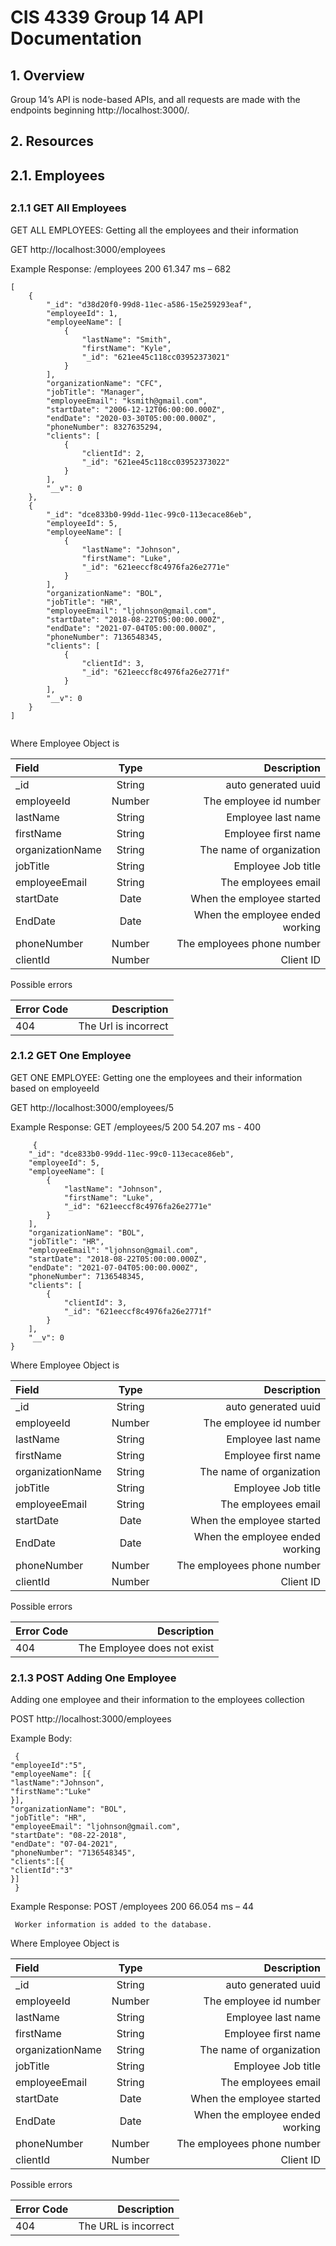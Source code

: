 <h1>CIS 4339 Group 14 API Documentation</h1>
<h2>1. Overview</h2>
Group 14’s API is node-based APIs, and all requests are made with the endpoints beginning 
http://localhost:3000/.

<h2>2. Resources</h2>

<h2>2.1. Employees<h2>
  <h3>2.1.1 GET All Employees</h3>
   GET ALL EMPLOYEES: Getting all the employees and their information  
  
  GET http://localhost:3000/employees
  
   Example Response:
   <GET> /employees 200 61.347 ms – 682
  
     
```
[
    {
        "_id": "d38d20f0-99d8-11ec-a586-15e259293eaf",
        "employeeId": 1,
        "employeeName": [
            {
                "lastName": "Smith",
                "firstName": "Kyle",
                "_id": "621ee45c118cc03952373021"
            }
        ],
        "organizationName": "CFC",
        "jobTitle": "Manager",
        "employeeEmail": "ksmith@gmail.com",
        "startDate": "2006-12-12T06:00:00.000Z",
        "endDate": "2020-03-30T05:00:00.000Z",
        "phoneNumber": 8327635294,
        "clients": [
            {
                "clientId": 2,
                "_id": "621ee45c118cc03952373022"
            }
        ],
        "__v": 0
    },
    {
        "_id": "dce833b0-99dd-11ec-99c0-113ecace86eb",
        "employeeId": 5,
        "employeeName": [
            {
                "lastName": "Johnson",
                "firstName": "Luke",
                "_id": "621eeccf8c4976fa26e2771e"
            }
        ],
        "organizationName": "BOL",
        "jobTitle": "HR",
        "employeeEmail": "ljohnson@gmail.com",
        "startDate": "2018-08-22T05:00:00.000Z",
        "endDate": "2021-07-04T05:00:00.000Z",
        "phoneNumber": 7136548345,
        "clients": [
            {
                "clientId": 3,
                "_id": "621eeccf8c4976fa26e2771f"
            }
        ],
        "__v": 0
    }
]
     
```
Where Employee Object is
     
| Field      | Type | Description     |
| :---        |    :----:   |          ---: |
| _id      | String       | auto generated uuid   |
| employeeId   | Number   | The employee id number     |
| lastName   | String   | Employee last name     |
| firstName   | String   | Employee first name     |
| organizationName   | String   | The name of organization     |
| jobTitle   | String   | Employee Job title     |
| employeeEmail   | String   | The employees email     |
| startDate   | Date   | When the employee started     |
| EndDate   | Date   | When the employee ended working      |
| phoneNumber   | Number   | The employees phone number     |
| clientId   | Number   | Client ID     |
 
Possible errors
     
| Error Code       | Description     |
| :---           |          ---: |
| 404      | The Url is incorrect       |


  <h3>2.1.2 GET One Employee</h3>
   GET ONE EMPLOYEE: Getting one the employees and their information based on employeeId 
  
  GET http://localhost:3000/employees/5
  
   Example Response:
   GET /employees/5 200 54.207 ms - 400
     
```
     {
    "_id": "dce833b0-99dd-11ec-99c0-113ecace86eb",
    "employeeId": 5,
    "employeeName": [
        {
            "lastName": "Johnson",
            "firstName": "Luke",
            "_id": "621eeccf8c4976fa26e2771e"
        }
    ],
    "organizationName": "BOL",
    "jobTitle": "HR",
    "employeeEmail": "ljohnson@gmail.com",
    "startDate": "2018-08-22T05:00:00.000Z",
    "endDate": "2021-07-04T05:00:00.000Z",
    "phoneNumber": 7136548345,
    "clients": [
        {
            "clientId": 3,
            "_id": "621eeccf8c4976fa26e2771f"
        }
    ],
    "__v": 0
}

```
Where Employee Object is
     
| Field      | Type | Description     |
| :---        |    :----:   |          ---: |
| _id      | String       | auto generated uuid   |
| employeeId   | Number   | The employee id number     |
| lastName   | String   | Employee last name     |
| firstName   | String   | Employee first name     |
| organizationName   | String   | The name of organization     |
| jobTitle   | String   | Employee Job title     |
| employeeEmail   | String   | The employees email     |
| startDate   | Date   | When the employee started     |
| EndDate   | Date   | When the employee ended working      |
| phoneNumber   | Number   | The employees phone number     |
| clientId   | Number   | Client ID     |
 
Possible errors
     
| Error Code       | Description     |
| :---           |          ---: |
| 404      | The Employee does not exist       |
  
   
<h3>2.1.3 POST Adding One Employee</h3>
    Adding one  employee and their information to the employees collection 
  
  POST http://localhost:3000/employees
  
     
   Example Body:
     
    
     {
    "employeeId":"5",
    "employeeName": [{
    "lastName":"Johnson",
    "firstName":"Luke"
    }],
    "organizationName": "BOL",
    "jobTitle": "HR",
    "employeeEmail": "ljohnson@gmail.com",
    "startDate": "08-22-2018",
    "endDate": "07-04-2021",
    "phoneNumber": "7136548345",
    "clients":[{
    "clientId":"3"
    }]
     }
     
   Example Response:
     POST /employees 200 66.054 ms – 44
     
     Worker information is added to the database.
     
     
Where Employee Object is
     
| Field      | Type | Description     |
| :---        |    :----:   |          ---: |
| _id      | String       | auto generated uuid   |
| employeeId   | Number   | The employee id number     |
| lastName   | String   | Employee last name     |
| firstName   | String   | Employee first name     |
| organizationName   | String   | The name of organization     |
| jobTitle   | String   | Employee Job title     |
| employeeEmail   | String   | The employees email     |
| startDate   | Date   | When the employee started     |
| EndDate   | Date   | When the employee ended working      |
| phoneNumber   | Number   | The employees phone number     |
| clientId   | Number   | Client ID     |
 
Possible errors
     
| Error Code       | Description     |
| :---           |          ---: |
| 404      | The URL is incorrect      |

    
     
     
